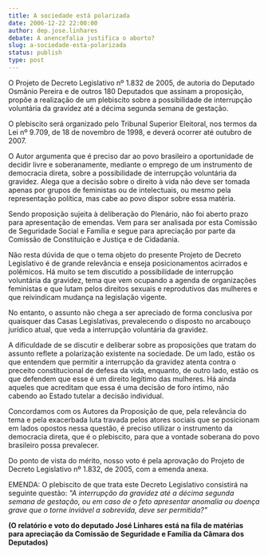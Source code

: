 ```yaml
---
title: A sociedade está polarizada
date: 2006-12-22 22:00:00
author: dep.jose.linhares
debate: A anencefalia justifica o aborto? 
slug: a-sociedade-esta-polarizada
status: publish 
type: post
---
```


O Projeto de Decreto Legislativo nº 1.832 de 2005, de autoria do Deputado Osmânio Pereira e de outros 180 Deputados que assinam a proposição, propõe a realização de um plebiscito sobre a possibilidade de interrupção voluntária da gravidez até a décima segunda semana de gestação.  
  
O plebiscito será organizado pelo Tribunal Superior Eleitoral, nos termos da Lei nº 9.709, de 18 de novembro de 1998, e deverá ocorrer até outubro de 2007.  
  
O Autor argumenta que é preciso dar ao povo brasileiro a oportunidade de decidir livre e soberanamente, mediante o emprego de um instrumento de democracia direta, sobre a possibilidade de interrupção voluntária da gravidez. Alega que a decisão sobre o direito à vida não deve ser tomada apenas por grupos de feministas ou de intelectuais, ou mesmo pela representação política, mas cabe ao povo dispor sobre essa matéria.  
  
Sendo proposição sujeita à deliberação do Plenário, não foi aberto prazo para apresentação de emendas. Vem para ser analisada por esta Comissão de Seguridade Social e Família e segue para apreciação por parte da Comissão de Constituição e Justiça e de Cidadania.  
  
Não resta dúvida de que o tema objeto do presente Projeto de Decreto Legislativo é de grande relevância e enseja posicionamentos acirrados e polêmicos. Há muito se tem discutido a possibilidade de interrupção voluntária da gravidez, tema que vem ocupando a agenda de organizações feministas e que lutam pelos direitos sexuais e reprodutivos das mulheres e que reivindicam mudança na legislação vigente.   
  
No entanto, o assunto não chega a ser apreciado de forma conclusiva por quaisquer das Casas Legislativas, prevalecendo o disposto no arcabouço jurídico atual, que veda a interrupção voluntária da gravidez.  
  
A dificuldade de se discutir e deliberar sobre as proposições que tratam do assunto reflete a polarização existente na sociedade. De um lado, estão os que entendem que permitir a interrupção da gravidez atenta contra o preceito constitucional de defesa da vida, enquanto, de outro lado, estão os que defendem que esse é um direito legítimo das mulheres. Há ainda aqueles que acreditam que essa é uma decisão de foro íntimo, não cabendo ao Estado tutelar a decisão individual.  
  
Concordamos com os Autores da Proposição de que, pela relevância do tema e pela exacerbada luta travada pelos atores sociais que se posicionam em lados opostos nessa questão, é preciso utilizar o instrumento da democracia direta, que é o plebiscito, para que a vontade soberana do povo brasileiro possa prevalecer.  
  
Do ponto de vista do mérito, nosso voto é pela aprovação do Projeto de Decreto Legislativo nº 1.832, de 2005, com a emenda anexa.  
  
EMENDA: O plebiscito de que trata este Decreto Legislativo consistirá na seguinte questão: *"A interrupção da gravidez até a décima segunda semana de gestação, ou em caso de o feto apresentar anomalia ou doença grave que o torne inviável a sobrevida, deve ser permitida?"*  
  
**(O relatório e voto do deputado José Linhares está na fila de matérias para apreciação da Comissão de Seguridade e Família da Câmara dos Deputados)**

